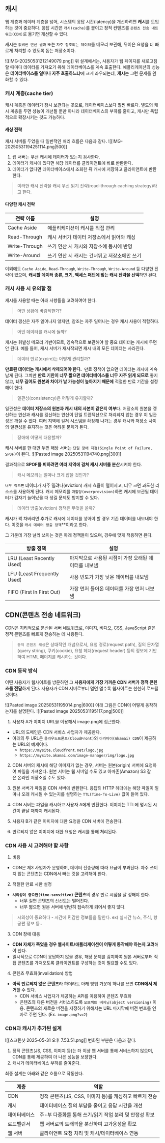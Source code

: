 
## 캐시
웹 계층과 데이터 계층을 넘어, 시스템의 응답 시간(latency)을 개선하려면 **캐시**를 도입하는 것이 중요하다.
응답 시간은 `캐시(cache)`를 붙이고 정적 컨텐츠를 `콘텐츠 전송 네트워크(CDN)`로 옮기면 개선할 수 있다.

캐시는 `값비싼 연산 결과` 또는 `자주 참조되는 데이터`를 메모리 보관해,  뒤이은 요청을 더 빠르게 처리할 수 있도록 돕는 저장소이다.

![[IMG-20250531212149079.png]]
위 설계에서는, 사용자가 웹 페이지를 새로고침할 때마다 데이터를 가져오기 위해 데이터베이스를 계속 호출한다. 
애플리케이션의 성능은 **데이터베이스를 얼마나 자주 호출하느냐**에 크게 좌우되는데, **캐시**는 그런 문제를 완화할 수 있다.

### 캐시 계층(cache tier)
캐시 계층은 데이터가 잠시 보관되는 곳으로, 데이터베이스보다 훨씬 빠르다.
별도의 캐시 계층을 두면 성능이 개선될 뿐만 아니라 데이터베이스의 부하를 줄이고, 캐시만 독립적으로 확장시키는 것도 가능하다.

#### 캐싱 전략
캐시 서버를 두었을 때 일반적인 처리 흐름은 다음과 같다.
![[IMG-20250531194251114.png|500]]

1. 웹 서버는 우선 캐시에 데이터가 있는지 검사한다.
2. 데이터가 캐시에 있다면 해당 데이터를 클라이언트에 바로 반환한다.
3. 데이터가 없다면 데이터베이스에서 조회한 뒤 캐시에 저장하고 클라이언트에 반환한다.

> 이러한 캐시 전략을 캐시 우선 읽기 전략(read-through caching strategy)라고 한다.

#### 다양한 캐시 전략

| **전략 이름**     | **설명**                    |
| ------------- | ------------------------- |
| Cache Aside   | 애플리케이션이 캐시를 직접 관리         |
| Read-Through  | 캐시 서버가 데이터 저장소에서 읽어와 캐싱   |
| Write-Through | 쓰기 연산 시 캐시와 저장소에 동시에 반영   |
| Write-Around  | 쓰기 연산 시 캐시는 건너뛰고 저장소에만 쓰기 |

이외에도 `Cache Aside`, `Read-Through`, `Write-Through`, `Write-Around` 등 다양한 전략이 있으며, **캐시할 데이터 종류, 크기, 액세스 패턴에 맞는 캐시 전략을 선택**하면 된다. 

### 캐시 사용 시 유의할 점
캐시를 사용할 때는 아래 사항들을 고려하여야 한다.

> 어떤 상황에 바람직한가?

데이터 갱신은 자주 일어나지 않지만, 참조는 자주 일어나는 경우 캐시 사용이 적합하다.

> 어떤 데이터를 캐시에 둘까?

캐시는 휘발성 메모리 기반이므로, 영속적으로 보관해야 할 중요 데이터는 캐시에 두면 안 된다.
예를 들어, 캐시 서버가 재시작되면 캐시 내의 모든 데이터는 사라진다. 

> 데이터 만료(expire)는 어떻게 관리할까?

**만료된 데이터는 캐시에서 삭제되어야 한다.** 
만료 정책이 없으면 데이터는 캐시에 계속 남게 된다. 그치만 **만료 기한이 너무 짧으면 데이터베이스를 너무 자주 읽게 되므로** 좋지 않고, **너무 길어도 원본과 차이가 날 가능성이 높아지기 때문에** 적절한 만료 기간을 설정해야 한다.

> 일관성(consistency)은 어떻게 유지할까?

일관성은 **데이터 저장소의 원본과 캐시 내의 사본이 같은지 여부**다. 
저장소의 원본을 갱신하는 연산과 캐시를 갱신하는 연산이 단일 트랜잭션으로 처리되지 않는 경우 이 일관성은 깨질 수 있다. 여러 지역에 걸쳐 시스템을 확장해 나가는 경우 캐시와 저장소 사이의 일관성을 유지하는 것은 어려운 문제가 된다.

> 장애에 어떻게 대응할까?

캐시 서버를 한 대만 두면 해당 서버는 `단일 장애 지점(Single Point of Failure, SPOF)`이 된다. 
![[Pasted image 20250531194740.png|300]]

결과적으로 **SPOF를 피하려면 여러 지역에 걸쳐 캐시 서버를 분산**시켜야 한다.

> 캐시 메모리는 얼마나 크게 잡을 것인가?

`너무 작으면` 데이터가 자주 밀려나(eviction) 캐시 효율이 떨어지고, 너무 크면 과도한 리소스를 사용하게 된다.
캐시 메모리를 `과할당(overprovision)`하면 캐시에 보관될 데이터가 갑자기 늘어났을 때 생길 문제도 방지할 수 있다.

> 데이터 방출(eviction) 정책은 무엇을 쓸까?

캐시가 꽉 차버리면 추가로 캐시에 데이터를 넣어야 할 경우 기존 데이터를 내보내야 한다. 이것을 `캐시 데이터 방출 정책`**이라고 한다.

그 가운데 가장 널리 쓰이는 것은 아래 정책들이 있으며, 경우에 맞게 적용하면 된다.

|**방출 정책**|**설명**|
|---|---|
|LRU (Least Recently Used)|마지막으로 사용된 시점이 가장 오래된 데이터를 내보냄|
|LFU (Least Frequently Used)|사용 빈도가 가장 낮은 데이터를 내보냄|
|FIFO (First In First Out)|가장 먼저 들어온 데이터를 가장 먼저 내보냄|


## CDN(콘텐츠 전송 네트워크)
CDN은 지리적으로 분산된 서버 네트워크로, 이미지, 비디오, CSS, JavaScript 같은 정적 콘텐츠를 빠르게 전송하는 데 사용된다.

> `동적 콘텐츠 캐싱`은 상대적인 개념으로서, 요청 경로(request path), 질의 문자열(query string), 쿠키(cookie), 요청 헤더(request header) 등의 정보에 기반하여 HTML 페이지를 캐시하는 것이다.

### CDN 동작 방식
어떤 사용자가 웹사이트를 방문하면 그 **사용자에게 가장 가까운 CDN 서버가 정적 콘텐츠를 전달**하게 된다. 사용자가 CDN 서버로부터 멀면 멀수록 웹사이트는 천천히 로드될 것이다.

![[Pasted image 20250531195014.png|600]]
아래 그림은 CDN이 어떻게 동작하는지를 설명한다.
![[Pasted image 20250531195117.png|500]]
1. 사용자 A가 이미지 URL을 이용해서 image.png에 접근한다.
- URL의 도메인은 CDN 서비스 사업자가 제공한다.
- 아래의 두 URL은 `클라우드프론트(CloudFront)`와 `아카마이(Akamai) CDN`이 제공하는 URL의 예제이다.
    - `https://mysite.cloudfront.net/logo.jpg`
    - `https://mysite.akamai.com/image-manager/img/logo.jpg`

2. CDN 서버의 캐시에 해당 이미지가 없는 경우, 서버는 원본(origin) 서버에 요청하여 파일을 가져온다.
원본 서버는 웹 서버일 수도 있고 아마존(Amazon) S3 같은 온라인 저장소일 수도 있다.

3. 원본 서버가 파일을 CDN 서버에 반환한다.
응답의 HTTP 헤더에는 해당 파일이 얼마나 오래 캐시될 수 있는지를 설명하는 `TTL(Time-To-Live)` 값이 들어 있다.

4. CDN 서버는 파일을 캐시하고 사용자 A에게 반환한다.
이미지는 TTL에 명시된 시간이 끝날 때까지 캐시된다.

5. 사용자 B가 같은 이미지에 대한 요청을 CDN 서버에 전송한다.

6. 만료되지 않은 이미지에 대한 요청은 캐시를 통해 처리된다.


### CDN 사용 시 고려해야 할 사항

1. 비용
- CDN은 제3 사업자가 운영하며, 데이터 전송량에 따라 요금이 부과된다. 자주 쓰이지 않는 콘텐츠는 CDN에서 빼는 것을 고려해야 한다.

2. 적절한 만료 시한 설정
- **`시의성이 중요한(time-sensitive)` 콘텐츠**의 경우 만료 시점을 잘 정해야 한다.
    - 너무 길면 콘텐츠의 신선도는 떨어진다.
    - 너무 짧으면 원본 서버에 빈번히 접속하게 되어서 좋지 않다.

> 시의성이 중요하다 - 시간에 민감한 정보들을 말한다.
> ex) 실시간 뉴스, 주식, 항공편 정보 등..

3. CDN 장애 대응
- **CDN 자체가 죽었을 경우 웹사이트/애플리케이션이 어떻게 동작해야 하는지 고려**해야 한다.
- 일시적으로 CDN이 응답하지 않을 경우, 해당 문제를 감지하여 원본 서버로부터 직접 콘텐츠를 가져오도록 클라이언트를 구성하는 것이 필요할 수도 있다.

4. 콘텐츠 무효화(invalidation) 방법
- **아직 만료되지 않은 콘텐츠**라 하더라도 아래 방법 가운데 하나를 쓰면 **CDN에서 제거**할 수 있다.
    - CDN 서비스 사업자가 제공하는 API를 이용하여 콘텐츠 무효화
    - 콘텐츠의 다른 버전을 서비스하도록 `오브젝트 버저닝(object versioning)` 이용. 콘텐츠의 새로운 버전을 지정하기 위해서는 URL 마지막에 버전 번호를 인자로 주면 된다. (Ex. `image.png?v=2`)


### CDN과 캐시가 추가된 설계
![[스크린샷 2025-05-31 오후 7.53.51.png]]
변화된 부분은 다음과 같다.
1. 정적 콘텐츠(JS, CSS, 이미지 등)는 더 이상 웹 서버를 통해 서비스하지 않으며, CDN를 통해 제공하여 더 나은 성능을 보장한다.
2. 캐시가 데이터베이스 부하를 줄여준다.

최종 설계는 아래와 같은 흐름으로 작동한다.

|**계층**|**역할**|
|---|---|
|CDN|정적 콘텐츠(JS, CSS, 이미지 등)를 캐싱하고 빠르게 전송|
|캐시|데이터베이스 질의 부담을 줄이고 응답 시간을 개선|
|데이터베이스|주-부 다중화를 통해 쓰기/읽기 작업 분리 및 안정성 확보|
|로드밸런서|웹 서버로의 트래픽을 분산하여 고가용성을 확보|
|웹 서버|클라이언트 요청 처리 및 캐시/데이터베이스 연동|
